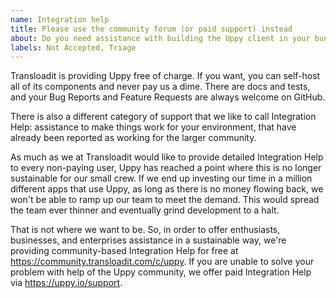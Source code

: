 ```yaml
---
name: Integration help
title: Please use the community forum (or paid support) instead
about: Do you need assistance with building the Uppy client in your bundler, or running Companion on your own preferred server platform?
labels: Not Accepted, Triage
---
```


Transloadit is providing Uppy free of charge. If you want, you can self-host all of its components and never pay us a dime. There are docs and tests, and your Bug Reports and Feature Requests are always welcome on GitHub. 

There is also a different category of support that we like to call Integration Help: assistance to make things work for your environment, that have already been reported as working for the larger community.

As much as we at Transloadit would like to provide detailed Integration Help to every non-paying user, Uppy has reached a point where this is no longer sustainable for our small crew. If we end up investing our time in a million different apps that use Uppy, as long as there is no money flowing back, we won't be able to ramp up our team to meet the demand. This would spread the team ever thinner and eventually grind development to a halt.

That is not where we want to be. So, in order to offer enthusiasts, businesses, and enterprises assistance in a sustainable way, we're providing community-based Integration Help for free at <https://community.transloadit.com/c/uppy>. If you are unable to solve your problem with help of the Uppy community, we offer paid Integration Help via <https://uppy.io/support>.
